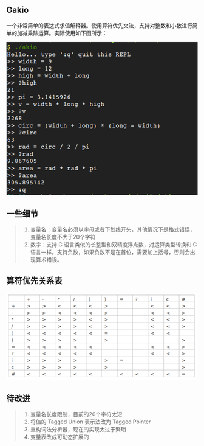 ## Gakio

一个非常简单的表达式求值解释器。使用算符优先文法，支持对整数和小数进行简单的加减乘除运算。实际使用如下图所示：

![使用示例](https://github.com/SerhoLiu/gakio/raw/master/doc/eg.png)

## 一些细节

> 1. 变量名：变量名必须以字母或者下划线开头，其他情况下是格式错误，变量名长度不大于20个字符
> 2. 数字：支持 C 语言类似的长整型和双精度浮点数，对运算类型转换和 C 语言一样。支持负数，如果负数不是在首位，需要加上括号，否则会出现算术错误。

## 算符优先关系表

![算符优先关系表](https://github.com/SerhoLiu/gakio/raw/master/doc/token.png)

## 待改进

> 1. 变量名长度限制，目前的20个字符太短
> 2. 将值的 Tagged Union 表示法改为 Tagged Pointer
> 3. 重构词法分析器，现在的实现太过于繁琐
> 4. 变量表改成可动态扩展的